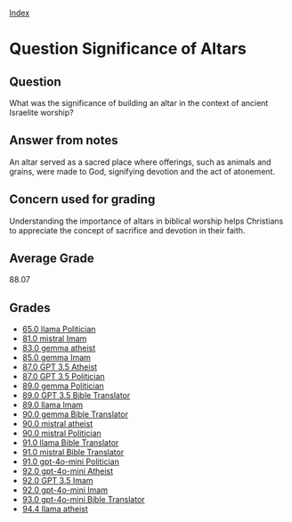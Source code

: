 
[Index](../../index.md)
# Question Significance of Altars
## Question
What was the significance of building an altar in the context of ancient Israelite worship?

## Answer from notes
An altar served as a sacred place where offerings, such as animals and grains, were made to God, signifying devotion and the act of atonement.

## Concern used for grading
Understanding the importance of altars in biblical worship helps Christians to appreciate the concept of sacrifice and devotion in their faith.

## Average Grade
88.07

## Grades
 * [65.0 llama Politician](../answers/llama_Politician/Significance_of_Altars.md)
 * [81.0 mistral Imam](../answers/mistral_Imam/Significance_of_Altars.md)
 * [83.0 gemma atheist](../answers/gemma_atheist/Significance_of_Altars.md)
 * [85.0 gemma Imam](../answers/gemma_Imam/Significance_of_Altars.md)
 * [87.0 GPT 3.5 Atheist](../answers/GPT_3.5_Atheist/Significance_of_Altars.md)
 * [87.0 GPT 3.5 Politician](../answers/GPT_3.5_Politician/Significance_of_Altars.md)
 * [89.0 gemma Politician](../answers/gemma_Politician/Significance_of_Altars.md)
 * [89.0 GPT 3.5 Bible Translator](../answers/GPT_3.5_Bible_Translator/Significance_of_Altars.md)
 * [89.0 llama Imam](../answers/llama_Imam/Significance_of_Altars.md)
 * [90.0 gemma Bible Translator](../answers/gemma_Bible_Translator/Significance_of_Altars.md)
 * [90.0 mistral atheist](../answers/mistral_atheist/Significance_of_Altars.md)
 * [90.0 mistral Politician](../answers/mistral_Politician/Significance_of_Altars.md)
 * [91.0 llama Bible Translator](../answers/llama_Bible_Translator/Significance_of_Altars.md)
 * [91.0 mistral Bible Translator](../answers/mistral_Bible_Translator/Significance_of_Altars.md)
 * [91.0 gpt-4o-mini Politician](../answers/gpt-4o-mini_Politician/Significance_of_Altars.md)
 * [92.0 gpt-4o-mini Atheist](../answers/gpt-4o-mini_Atheist/Significance_of_Altars.md)
 * [92.0 GPT 3.5 Imam](../answers/GPT_3.5_Imam/Significance_of_Altars.md)
 * [92.0 gpt-4o-mini Imam](../answers/gpt-4o-mini_Imam/Significance_of_Altars.md)
 * [93.0 gpt-4o-mini Bible Translator](../answers/gpt-4o-mini_Bible_Translator/Significance_of_Altars.md)
 * [94.4 llama atheist](../answers/llama_atheist/Significance_of_Altars.md)
